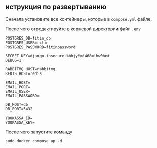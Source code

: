 ## иструкция по развертыванию

Сначала установите все контейнеры, которые в `compose.yml` файле.

После чего отредактируйте в корневой директории файл `.env`

```
POSTGRES_DB=fitin_db
POSTGRES_USER=fitin
POSTGRES_PASSWORD=fitinpassword

SECRET_KEY=django-insecure-%bhjy!m!468m!hw0he#
DEBUG=1

RABBITMQ_HOST=rabbitmq
REDIS_HOST=redis

EMAIL_HOST=
EMAIL_PORT=
EMAIL_USER=
EMAIL_PASSWORD=

DB_HOST=db
DB_PORT=5432

YOOKASSA_ID=
YOOKASSA_KEY=

```

После чего запустите команду
```
sudo docker compose up -d
```
